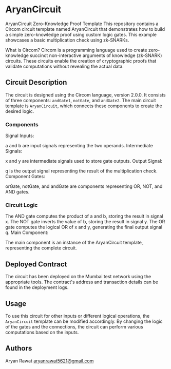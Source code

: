 # AryanCircuit

AryanCircuit Zero-Knowledge Proof Template
This repository contains a Circom circuit template named AryanCircuit that demonstrates how to build a simple zero-knowledge proof using custom logic gates. This example showcases a basic multiplication check using zk-SNARKs.

What is Circom?
Circom is a programming language used to create zero-knowledge succinct non-interactive arguments of knowledge (zk-SNARK) circuits. These circuits enable the creation of cryptographic proofs that validate computations without revealing the actual data.


## Circuit Description

The circuit is designed using the Circom language, version 2.0.0. It consists of three components: `andGate1`, `notGate`, and `andGate2`. The main circuit template is `AryanCircuit`, which connects these components to create the desired logic.

### Components
Signal Inputs:

a and b are input signals representing the two operands.
Intermediate Signals:

x and y are intermediate signals used to store gate outputs.
Output Signal:

q is the output signal representing the result of the multiplication check.
Component Gates:

orGate, notGate, and andGate are components representing OR, NOT, and AND gates.

### Circuit Logic

The AND gate computes the product of a and b, storing the result in signal x.
The NOT gate inverts the value of b, storing the result in signal y.
The OR gate computes the logical OR of x and y, generating the final output signal q.
Main Component:

The main component is an instance of the AryanCircuit template, representing the complete circuit.

## Deployed Contract

The circuit has been deployed on the Mumbai test network using the appropriate tools. The contract's address and transaction details can be found in the deployment logs.

## Usage

To use this circuit for other inputs or different logical operations, the `AryanCircuit` template can be modified accordingly. By changing the logic of the gates and the connections, the circuit can perform various computations based on the inputs.

## Authors

Aryan Rawat
aryanrawat5621@gmail.com
